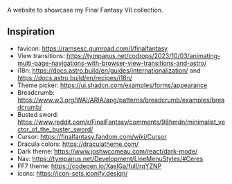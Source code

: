 A website to showcase my Final Fantasy VII collection.

## Inspiration

- favicon: https://ramsesc.gumroad.com/l/finalfantasy
- View transitions: https://tympanus.net/codrops/2023/10/03/animating-multi-page-navigations-with-browser-view-transitions-and-astro/
- i18n: https://docs.astro.build/en/guides/internationalization/ and https://docs.astro.build/en/recipes/i18n/
- Theme picker: https://ui.shadcn.com/examples/forms/appearance
- Breadcrumb: https://www.w3.org/WAI/ARIA/apg/patterns/breadcrumb/examples/breadcrumb/
- Busted sword: https://www.reddit.com/r/FinalFantasy/comments/98hmdn/minimalist_vector_of_the_buster_sword/
- Cursor: https://finalfantasy.fandom.com/wiki/Cursor
- Dracula colors: https://draculatheme.com/
- Dark theme: https://www.joshwcomeau.com/react/dark-mode/
- Nav: https://tympanus.net/Development/LineMenuStyles/#Ceres
- FF7 theme: https://codepen.io/XaelGa/full/rqYZNP
- icons: https://icon-sets.iconify.design/
